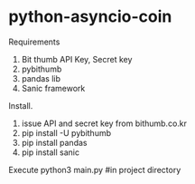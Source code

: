 # python-asyncio-coin


Requirements

1. Bit thumb API Key, Secret key
2. pybithumb
3. pandas lib 
4. Sanic framework

 

Install.
1. issue API and secret key from bithumb.co.kr
2. pip install -U pybithumb
3. pip install pandas
4. pip install sanic


Execute
python3 main.py #in project directory
